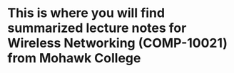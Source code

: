 # This is where you will find summarized lecture notes for Wireless Networking (COMP-10021) from Mohawk College
